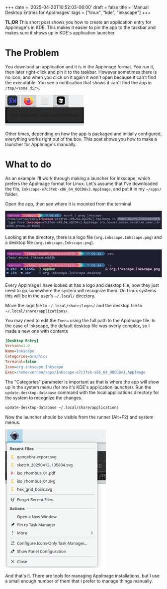 +++
date = '2025-04-20T10:52:03-06:00'
draft = false
title = 'Manual Desktop Entries for AppImages'
tags = ["linux", "kde", "inkscape"]
+++

**TL;DR** This short post shows you how to create an application entry for AppImage's in KDE. This makes it easier
to pin the app to the taskbar and makes sure it shows up in KDE's application launcher.

# The Problem

You download an application and it is in the AppImage format. You run it,
then later right-click and pin it to the taskbar. However sometimes there is
no icon, and when you click on it again it won't open because it can't find
the executable. You see a notification that shows it can't find the app in
`/tmp/<some dir>`. 

![Example Missing Icon](screenshot1.png)

Other times, depending on how the app is packaged and initially configured,
everything works right out of the box. This post shows you how to make a launcher
for AppImage's manually.

# What to do

As an example I'll work through making a launcher for Inkscape, which prefers
the AppImage format for Linux. Let's assume that I've downloaded the file, `Inkscape-e7c3feb-x86_64_0QCD8vJ.AppImage`,
and put it in my `~/apps/` folder.

Open the app, then see where it is mounted from the terminal

![Show AppImage temporary mount point](screenshot2.png)

Looking at the directory, there is a logo file (`org.inkscape.Inkscape.png`) and
a desktop file (`org.inkscape.Inkscape.png`). 

![Contents of temporary directory](screenshot3.png)

Every AppImage I have looked at
has a logo and desktop file, now they just need to go somewhere the system will
recognize them. On Linux systems this will be in the user's `~/.local/` directory.

Move the logo file to `~/.local/share/logos/` and the desktop file to 
`~/.local/share/applications/`.

You may need to edit the `Exec=` using the full path to the AppImage file. In
the case of Inkscape, the default desktop file was overly complex, so I made a
new one with contents

```ini
[Desktop Entry]
Version=1.0
Name=Inkscape
Categories=Graphics
Terminal=false
Icon=org.inkscape.Inkscape
Exec=/home/vernon/apps/Inkscape-e7c3feb-x86_64_0QCD8vJ.AppImage
```

The "Categories" parameter is important as that is where the app will show up
in the system menu (for me it's KDE's application launcher). Run the `update-desktop-database`
command with the local applications directory for the system to recognize the changes.

```bash
update-desktop-database ~/.local/share/applications
```

Now the launcher should be visible from the runner (Alt+F2) and system menus.

![App pinned to taskbar](screenshot4.png)

And that's it. There are tools for managing AppImage installations, but I use
a small enough number of them that I prefer to manage things manually.